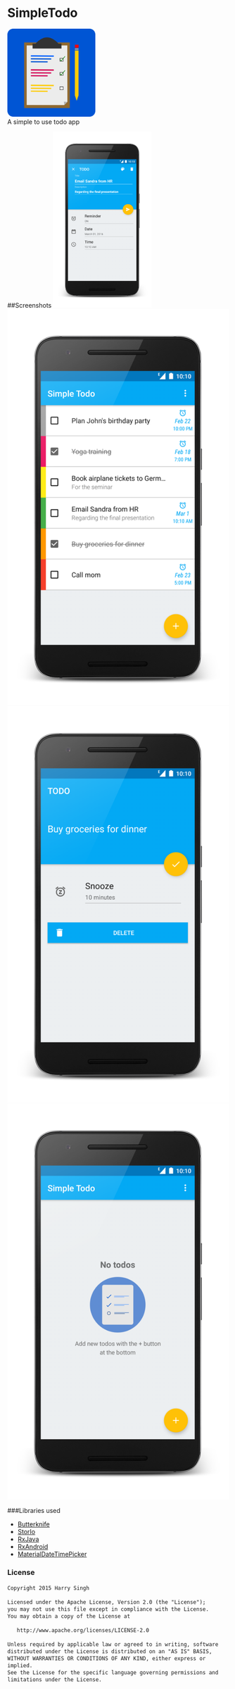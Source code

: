 # SimpleTodo
<img src="/app/src/main/res/drawable-nodpi/launcher.png" height="200px" />
<br>
A simple to use todo app

##Screenshots
<img src="/screenshots/screenshot_1.png" height="400px" />
<img src="/screenshots/screenshot_2.png" heigh="400px" />
<img src="/screenshots/screenshot_3.png" heigh="400px" />
<img src="/screenshots/screenshot_4.png" heigh="400px" />

###Libraries used
- [Butterknife](https://github.com/JakeWharton/butterknife)
- [StorIo](https://github.com/pushtorefresh/storio)
- [RxJava](https://github.com/ReactiveX/RxJava)
- [RxAndroid](https://github.com/ReactiveX/RxAndroid)
- [MaterialDateTimePicker](https://github.com/wdullaer/MaterialDateTimePicker)

### License

```
Copyright 2015 Harry Singh

Licensed under the Apache License, Version 2.0 (the "License");
you may not use this file except in compliance with the License.
You may obtain a copy of the License at

   http://www.apache.org/licenses/LICENSE-2.0

Unless required by applicable law or agreed to in writing, software
distributed under the License is distributed on an "AS IS" BASIS,
WITHOUT WARRANTIES OR CONDITIONS OF ANY KIND, either express or implied.
See the License for the specific language governing permissions and
limitations under the License.
